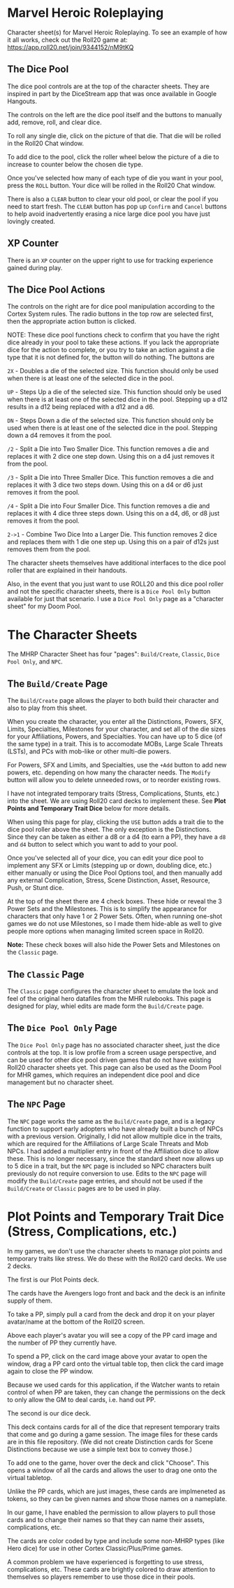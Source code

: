 # Marvel Heroic Roleplaying
Character sheet(s) for Marvel Heroic Roleplaying. To see an example of how it all works, check out the Roll20 game at: https://app.roll20.net/join/9344152/nM9tKQ

## The Dice Pool

The dice pool controls are at the top of the character sheets. They are inspired in part by the DiceStream app that was once available in Google Hangouts. 

The controls on the left are the dice pool itself and the buttons to manually add, remove, roll, and clear dice.

To roll any single die, click on the picture of that die. That die will be rolled in the Roll20 Chat window.

To add dice to the pool, click the roller wheel below the picture of a die to increase to counter below the chosen die type.

Once you've selected how many of each type of die you want in your pool, press the `ROLL` button. Your dice will be rolled in the Roll20 Chat window.

There is also a `CLEAR` button to clear your old pool, or clear the pool if you need to start fresh. The `CLEAR` button has pop up `Confirm` and `Cancel` buttons to help avoid inadvertently erasing a nice large dice pool you have just lovingly created.

## XP Counter

There is an `XP` counter on the upper right to use for tracking experience gained during play.

## The Dice Pool Actions

The controls on the right are for dice pool manipulation according to the Cortex System rules. The radio buttons in the top row are selected first, then the appropriate action button is clicked.

NOTE: These dice pool functions check to confirm that you have the right dice already in your pool to take these actions. If you lack the appropriate dice for the action to complete, or you try to take an action against a die type that it is not defined for, the button will do nothing.
The buttons are

`2X` - Doubles a die of the selected size. This function should only be used when there is at least one of the selected dice in the pool.

`UP` - Steps Up a die of the selected size. This function should only be used when there is at least one of the selected dice in the pool. Stepping up a d12 results in a d12 being replaced with a d12 and a d6.

`DN` - Steps Down a die of the selected size. This function should only be used when there is at least one of the selected dice in the pool. Stepping down a d4 removes it from the pool.

`/2` - Split a Die into Two Smaller Dice. This function removes a die and replaces it with 2 dice one step down. Using this on a d4 just removes it from the pool.

`/3` - Split a Die into Three Smaller Dice. This function removes a die and replaces it with 3 dice two steps down. Using this on a d4 or d6 just removes it from the pool.

`/4` - Split a Die into Four Smaller Dice. This function removes a die and replaces it with 4 dice three steps down. Using this on a d4, d6, or d8 just removes it from the pool.

`2->1` - Combine Two Dice Into a Larger Die. This function removes 2 dice and replaces them with 1 die one step up. Using this on a pair of d12s just removes them from the pool. 

The character sheets themselves have additional interfaces to the dice pool roller that are explained in their handouts.

Also, in the event that you just want to use ROLL20 and this dice pool roller and not the specific character sheets, there is a `Dice Pool Only` button available for just that scenario. I use a `Dice Pool Only` page as a "character sheet" for my Doom Pool.

# The Character Sheets

The MHRP Character Sheet has four "pages": `Build/Create`, `Classic`, `Dice Pool Only`, and `NPC`.

## The `Build/Create` Page

The `Build/Create` page allows the player to both build their character and also to play from this sheet.

When you create the character, you enter all the Distinctions, Powers, SFX, Limits, Specialties, Milestones for your character, and set all of the die sizes for your Affiliations, Powers, and Specialties. You can have up to 5 dice (of the same type) in a trait. This is to accomodate MOBs, Large Scale Threats (LSTs), and PCs with mob-like or other multi-die powers.

For Powers, SFX and Limits, and Specialties, use the `+Add` button to add new powers, etc. depending on how many the character needs. The `Modify` button will allow you to delete unneeded rows, or to reorder existing rows.

I have not integrated temporary traits (Stress, Complications, Stunts, etc.) into the sheet. We are using Roll20 card decks to implement these. See **Plot Points and Temporary Trait Dice** below for more details.

When using this page for play, clicking the `USE` button adds a trait die to the dice pool roller above the sheet. The only exception is the Distinctions. Since they can be taken as either a d8 or a d4 (to earn a PP), they have a `d8` and `d4` button to select which you want to add to your pool.

Once you've selected all of your dice, you can edit your dice pool to implement any SFX or Limits (stepping up or down, doubling dice, etc.) either manually or using the Dice Pool Options tool, and then manually add any external Complication, Stress, Scene Distinction, Asset, Resource, Push, or Stunt dice.

At the top of the sheet there are 4 check boxes. These hide or reveal the 3 Power Sets and the Milestones. This is to simplify the appearance for characters that only have 1 or 2 Power Sets. Often, when running one-shot games we do not use Milestones, so I made them hide-able as well to give people more options when managing limited screen space in Roll20.

**Note:** These check boxes will also hide the Power Sets and Milestones on the `Classic` page.

## The `Classic` Page

The `Classic` page configures the character sheet to emulate the look and feel of the original hero datafiles from the MHR rulebooks. This page is designed for play, whiel edits are made form the `Build/Create` page.

## The `Dice Pool Only` Page

The `Dice Pool Only` page has no associated character sheet, just the dice controls at the top. It is low profile from a screen usage perspective, and can be used for other dice pool driven games that do not have existing Roll20 character sheets yet. This page can also be used as the Doom Pool for MHR games, which requires an independent dice pool and dice management but no character sheet.

## The `NPC` Page

The `NPC` page works the same as the `Build/Create` page, and is a legacy function to support early adopters who have already built a bunch of NPCs with a previous version. Originally, I did not allow multiple dice in the traits, which are required for the Affiliations of Large Scale Threats and Mob NPCs. I had added a multiplier entry in front of the Affiliation dice to allow these. This is no longer necessary, since the standard sheet now allows up to 5 dice in a trait, but the `NPC` page is included so NPC characters built previously do not require conversion to use. Edits to the `NPC` page will modify the `Build/Create` page entries, and should not be used if the `Build/Create` or `Classic` pages are to be used in play.

# Plot Points and Temporary Trait Dice (Stress, Complications, etc.)

In my games, we don't use the character sheets to manage plot points and temporary traits like stress. We do these with the Roll20 card decks. We use 2 decks.

The first is our Plot Points deck.

The cards have the Avengers logo front and back and the deck is an infinite supply of them.

To take a PP, simply pull a card from the deck and drop it on your player avatar/name at the bottom of the Roll20 screen.

Above each player's avatar you will see a copy of the PP card image and the number of PP they currently have.

To spend a PP, click on the card image above your avatar to open the window, drag a PP card onto the virtual table top, then click the card image again to close the PP window.

Because we used cards for this application, if the Watcher wants to retain control of when PP are taken, they can change the permissions on the deck to only allow the GM to deal cards, i.e. hand out PP.

The second is our dice deck.

This deck contains cards for all of the dice that represent temporary traits that come and go during a game session. The image files for these cards are in this file repository. 
(We did not create Distinction cards for Scene Distinctions because we use a simple text box to convey those.)

To add one to the game, hover over the deck and click "Choose". This opens a window of all the cards and allows the user to drag one onto the virtual tabletop.

Unlike the PP cards, which are just images, these cards are implmeneted as tokens, so they can be given names and show those names on a nameplate.

In our game, I have enabled the permission to allow players to pull those cards and to change their names so that they can name their assets, complications, etc.

The cards are color coded by type and include some non-MHRP types (like Hero dice) for use in other Cortex Classic/Plus/Prime games.

A common problem we have experienced is forgetting to use stress, complications, etc. These cards are brightly colored to draw attention to themselves so players remember to use those dice in their pools. 
